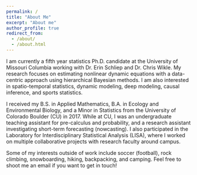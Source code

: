```yaml
---
permalink: /
title: "About Me"
excerpt: "About me"
author_profile: true
redirect_from:
  - /about/
  - /about.html
---
```


I am currently a fifth year statistics Ph.D. candidate at the University of
Missouri Columbia working with Dr. Erin Schliep and Dr. Chris Wikle.
My research focuses on estimating nonlinear dynamic equations with a data-centric
approach using hierarchical Bayesian methods.
I am also interested in spatio-temporal statistics, dynamic modeling,
deep modeling, causal inference, and sports statistics.

I received my B.S. in Applied Mathematics, B.A. in Ecology and Environmental Biology,
and a Minor in Statistics from the University of Colorado Boulder (CU) in 2017.
While at CU, I was an undergraduate teaching assistant for pre-calculus and
probability, and a research assistant investigating short-term forecasting (nowcasting).
I also participated in the Laboratory for Interdisciplinary Statistical Analysis
(LISA), where I worked on multiple collaborative projects with research faculty
around campus.

Some of my interests outside of work include soccer (football), rock climbing,
snowboarding, hiking, backpacking, and camping.
Feel free to shoot me an email if you want to get in touch!
